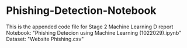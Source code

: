 # Phishing-Detection-Notebook
This is the appended code file for Stage 2 Machine Learning D report <br/>
Notebook: "Phishing Detecion using Machine Learning (1022029).ipynb" <br/>
Dataset: "Website Phishing.csv"
